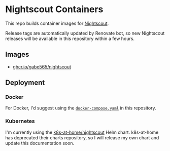 # Nightscout Containers

This repo builds container images for [Nightscout](https://github.com/nightscout/cgm-remote-monitor).

Release tags are automatically updated by Renovate bot, so new Nightscout releases will be available in this repository within a few hours.

## Images

- [ghcr.io/gabe565/nightscout](https://github.com/gabe565/docker-nightscout/pkgs/container/nightscout)

## Deployment

### Docker

For Docker, I'd suggest using the [`docker-compose.yaml`](./docker-compose.yaml) in this repository.

### Kubernetes

I'm currently using the [k8s-at-home/nightscout](https://github.com/k8s-at-home/charts/tree/master/charts/stable/nightscout) Helm chart. k8s-at-home has deprecated their charts repository, so I will release my own chart and update this documentation soon.
